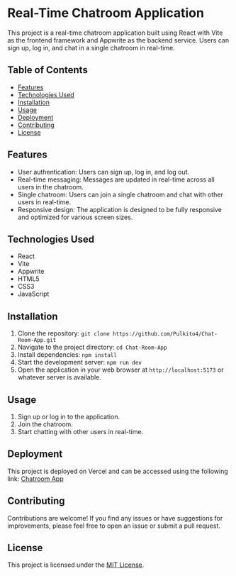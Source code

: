 # Real-Time Chatroom Application

This project is a real-time chatroom application built using React with Vite as the frontend framework and Appwrite as the backend service. Users can sign up, log in, and chat in a single chatroom in real-time.

## Table of Contents

- [Features](#features)
- [Technologies Used](#technologies-used)
- [Installation](#installation)
- [Usage](#usage)
- [Deployment](#deployment)
- [Contributing](#contributing)
- [License](#license)

## Features

- User authentication: Users can sign up, log in, and log out.
- Real-time messaging: Messages are updated in real-time across all users in the chatroom.
- Single chatroom: Users can join a single chatroom and chat with other users in real-time.
- Responsive design: The application is designed to be fully responsive and optimized for various screen sizes.

## Technologies Used

- React
- Vite
- Appwrite
- HTML5
- CSS3
- JavaScript

## Installation

1. Clone the repository: `git clone https://github.com/Pulkito4/Chat-Room-App.git`
2. Navigate to the project directory: `cd Chat-Room-App`
3. Install dependencies: `npm install`
4. Start the development server: `npm run dev`
5. Open the application in your web browser at `http://localhost:5173` or whatever server is available.

## Usage

1. Sign up or log in to the application.
2. Join the chatroom.
3. Start chatting with other users in real-time.

## Deployment

This project is deployed on Vercel and can be accessed using the following link: [Chatroom App](chat-room-app-sigma.vercel.app)

## Contributing

Contributions are welcome! If you find any issues or have suggestions for improvements, please feel free to open an issue or submit a pull request. 

## License

This project is licensed under the [MIT License](LICENSE).
